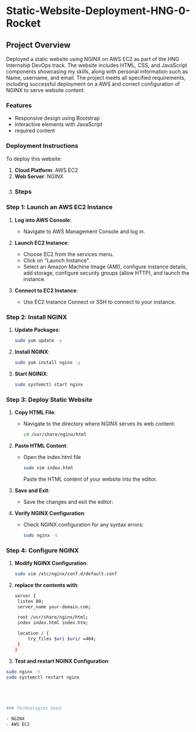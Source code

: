 # Static-Website-Deployment-HNG-0-Rocket

## Project Overview
Deployed a static website using NGINX on AWS EC2 as part of the HNG Internship DevOps track. The website includes HTML, CSS, and JavaScript components showcasing my skills, along with personal information such as Name, username, and email. The project meets all specified requirements, including successful deployment on a AWS and correct configuration of NGINX to serve website content.

### Features

- Responsive design using Bootstrap
- Interactive elements with JavaScript
- required content

### Deployment Instructions

To deploy this website:

1. **Cloud Platform**: AWS EC2
2. **Web Server**: NGINX
3. ### Steps

### Step 1: Launch an AWS EC2 Instance

1. **Log into AWS Console**:
   - Navigate to AWS Management Console and log in.

2. **Launch EC2 Instance**:
   - Choose EC2 from the services menu.
   - Click on "Launch Instance".
   - Select an Amazon Machine Image (AMI), configure instance details, add storage, configure security groups (allow HTTP), and launch the instance.

3. **Connect to EC2 Instance**:
   - Use EC2 Instance Connect or SSH to connect to your instance.

### Step 2: Install NGINX

1. **Update Packages**:
   ```bash
   sudo yum update -y
   
2. **Install NGINX**:
   ```bash
   sudo yum install nginx -y

3. **Start NGINIX**:
   ```bash
   sudo systemctl start nginx

### Step 3: Deploy Static Website

1. **Copy HTML File**:
   - Navigate to the directory where NGINX serves its web content:
     ```bash
     cd /usr/share/nginx/html
     ```

2. **Paste HTML Content**:
   - Open the index.html file
     ```bash
     sudo vim index.html
     ```
     Paste the HTML content of your website into the editor.

3. **Save and Exit**:
   - Save the changes and exit the editor:

4. **Verify NGINX Configuration**:
   - Check NGINX configuration for any syntax errors:
     ```bash
     sudo nginx -t
     ```

### Step 4: Configure NGINX 
   
1. **Modify NGINX Configuration**:
   ```bash
   sudo vim /etc/nginx/conf.d/default.conf

2. **replace thr contents with**:
   ```bash
   server {
    listen 80;
    server_name your-domain.com;

    root /usr/share/nginx/html;
    index index.html index.htm;

    location / {
        try_files $uri $uri/ =404;
    }
   }

4.  **Test and restart NGINX Configuration**:
   ```bash
   sudo nginx -t
   sudo systemctl restart nginx




   
### Technologies Used

- NGINX
- AWS EC2
